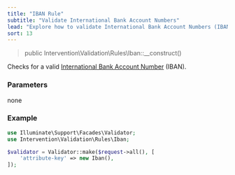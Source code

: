 ```yaml
---
title: "IBAN Rule"
subtitle: "Validate International Bank Account Numbers"
lead: "Explore how to validate International Bank Account Numbers (IBAN) with the additional validation rules of Intervention Validation for your Laravel application."
sort: 13
---
```


> public Intervention\Validation\Rules\Iban::__construct()

Checks for a valid [International Bank Account Number](https://en.wikipedia.org/wiki/International_Bank_Account_Number) (IBAN).

### Parameters

none

### Example

```php
use Illuminate\Support\Facades\Validator;
use Intervention\Validation\Rules\Iban;

$validator = Validator::make($request->all(), [
    'attribute-key' => new Iban(),
]);
```
